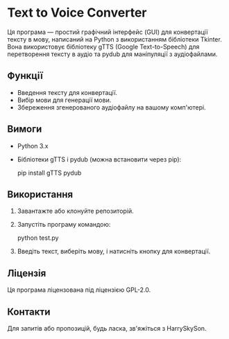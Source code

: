 
# Text to Voice Converter

Ця програма — простий графічний інтерфейс (GUI) для конвертації тексту в мову, написаний на Python з використанням бібліотеки Tkinter. Вона використовує бібліотеку gTTS (Google Text-to-Speech) для перетворення тексту в аудіо та pydub для маніпуляції з аудіофайлами.

## Функції

- Введення тексту для конвертації.
- Вибір мови для генерації мови.
- Збереження згенерованого аудіофайлу на вашому комп'ютері.

## Вимоги

- Python 3.x
- Бібліотеки gTTS і pydub (можна встановити через pip):
 
	pip install gTTS pydub
   
## Використання

1. Завантажте або клонуйте репозиторій.
2. Запустіть програму командою:

	python test.py
	
	
3. Введіть текст, виберіть мову, і натисніть кнопку для конвертації.

## Ліцензія

Ця програма ліцензована під ліцензією GPL-2.0.

## Контакти

Для запитів або пропозицій, будь ласка, зв'яжіться з HarrySkySon.
